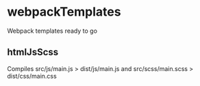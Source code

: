 # webpackTemplates
Webpack templates ready to go

## htmlJsScss
Compiles src/js/main.js > dist/js/main.js and src/scss/main.scss > dist/css/main.css